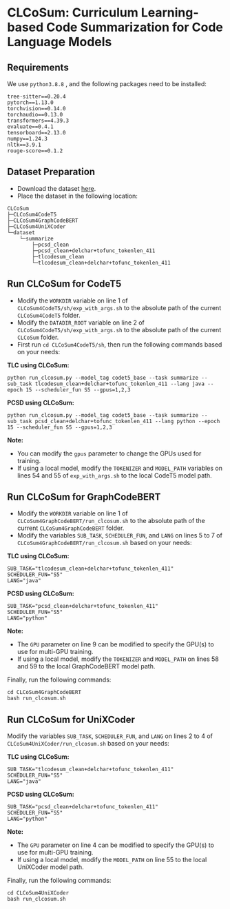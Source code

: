 # CLCoSum: Curriculum Learning-based Code Summarization for Code Language Models

## Requirements

We use `python3.8.8` , and the following packages need to be installed:

```
tree-sitter==0.20.4
pytorch==1.13.0
torchvision==0.14.0
torchaudio==0.13.0
transformers==4.39.3
evaluate==0.4.1
tensorboard==2.13.0
numpy==1.24.3
nltk==3.9.1
rouge-score==0.1.2
```



## Dataset Preparation

- Download the dataset [here](https://drive.google.com/drive/folders/1_1uhRNjLENUDNHtHNO2N03TIr7DvupJR?usp=sharing).
- Place the dataset in the following location:

```
CLCoSum
├─CLCoSum4CodeT5
├─CLCoSum4GraphCodeBERT
├─CLCoSum4UniXCoder
└─dataset
    └─summarize
        ├─pcsd_clean
        ├─pcsd_clean+delchar+tofunc_tokenlen_411
        ├─tlcodesum_clean
        └─tlcodesum_clean+delchar+tofunc_tokenlen_411
```



## Run CLCoSum for CodeT5

- Modify the `WORKDIR` variable on line 1 of `CLCoSum4CodeT5/sh/exp_with_args.sh` to the absolute path of the current `CLCoSum4CodeT5` folder.
- Modify the `DATADIR_ROOT` variable on line 2 of `CLCoSum4CodeT5/sh/exp_with_args.sh` to the absolute path of the current `CLCoSum` folder.
- First run `cd CLCoSum4CodeT5/sh`, then run the following commands based on your needs:

**TLC using CLCoSum:**

```
python run_clcosum.py --model_tag codet5_base --task summarize --sub_task tlcodesum_clean+delchar+tofunc_tokenlen_411 --lang java --epoch 15 --scheduler_fun S5 --gpus=1,2,3
```

**PCSD using CLCoSum:**

```
python run_clcosum.py --model_tag codet5_base --task summarize --sub_task pcsd_clean+delchar+tofunc_tokenlen_411 --lang python --epoch 15 --scheduler_fun S5 --gpus=1,2,3
```

**Note:**

- You can modify the `gpus` parameter to change the GPUs used for training.
- If using a local model, modify the `TOKENIZER` and `MODEL_PATH` variables on lines 54 and 55 of `exp_with_args.sh` to the local CodeT5 model path.



## Run CLCoSum for GraphCodeBERT

- Modify the `WORKDIR` variable on line 1 of `CLCoSum4GraphCodeBERT/run_clcosum.sh` to the absolute path of the current `CLCoSum4GraphCodeBERT` folder.
- Modify the variables `SUB_TASK`, `SCHEDULER_FUN`, and `LANG` on lines 5 to 7 of `CLCoSum4GraphCodeBERT/run_clcosum.sh` based on your needs:

**TLC using CLCoSum:**

```shell
SUB_TASK="tlcodesum_clean+delchar+tofunc_tokenlen_411"
SCHEDULER_FUN="S5"
LANG="java"
```

**PCSD using CLCoSum:**

```shell
SUB_TASK="pcsd_clean+delchar+tofunc_tokenlen_411"
SCHEDULER_FUN="S5"
LANG="python"
```

**Note:**

- The `GPU` parameter on line 9 can be modified to specify the GPU(s) to use for multi-GPU training.
- If using a local model, modify the `TOKENIZER` and `MODEL_PATH` on lines 58 and 59 to the local GraphCodeBERT model path.



Finally, run the following commands:

```
cd CLCoSum4GraphCodeBERT
bash run_clcosum.sh
```



## Run CLCoSum for UniXCoder

Modify the variables `SUB_TASK`, `SCHEDULER_FUN`, and `LANG` on lines 2 to 4 of `CLCoSum4UniXCoder/run_clcosum.sh` based on your needs:

**TLC using CLCoSum:**

```shell
SUB_TASK="tlcodesum_clean+delchar+tofunc_tokenlen_411"
SCHEDULER_FUN="S5"
LANG="java"
```

**PCSD using CLCoSum:**

```shell
SUB_TASK="pcsd_clean+delchar+tofunc_tokenlen_411"
SCHEDULER_FUN="S5"
LANG="python"
```

**Note:**

- The `GPU` parameter on line 4 can be modified to specify the GPU(s) to use for multi-GPU training.
- If using a local model, modify the `MODEL_PATH` on line 55 to the local UniXCoder model path.



Finally, run the following commands:

```
cd CLCoSum4UniXCoder
bash run_clcosum.sh
```











